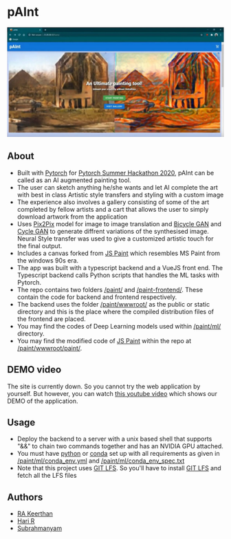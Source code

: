 # pAInt

![homepage](figs/homepage.JPG)


## About
- Built with [Pytorch](https://pytorch.org/) for [Pytorch Summer Hackathon 2020]([https://pytorch2020.devpost.com/](https://pytorch2020.devpost.com/)), pAInt can be called as an AI augmented painting tool.
- The user can sketch anything he/she wants and let AI complete the art with best in class Artistic style transfers and styling with a custom image
- The experience also involves a gallery consisting of some of the art completed by fellow artists and a cart that allows the user to simply download artwork from the application
- Uses [Pix2Pix](https://phillipi.github.io/pix2pix/) model for image to image translation and [Bicycle GAN](https://github.com/junyanz/BicycleGAN) and [Cycle GAN](https://junyanz.github.io/CycleGAN/) to generate diffrent variations of the synthesised image. Neural Style transfer was used to give a customized artistic touch for the final output.
- Includes a canvas forked from [JS Paint](https://github.com/1j01/jspaint) which resembles MS Paint from the windows 90s era.
- The app was built with a typescript backend and a VueJS front end. The Typescript backend calls Python scripts that handles the ML tasks with Pytorch.
- The repo contains two folders [/paint/](paint/) and [/paint-frontend/](paint-frontend/). These contain the code for backend and frontend respectively.
- The backend uses the folder [/paint/wwwroot/](paint/wwwroot) as the public or static directory and this is the place where the compiled distribution files of the frontend are placed.
- You may find the codes of Deep Learning models used within [/paint/ml/](paint/ml) directory. 
- You may find the modified code of [JS Paint](https://github.com/1j01/jspaint) within the repo at [/paint/wwwroot/paint/](paint/wwwroot/paint).


## DEMO video
The site is currently down. So you cannot try the web application by yourself. But however, you can watch [this youtube video](https://www.youtube.com/watch?v=A6L7rqu0yIA) which shows our DEMO of the application.

## Usage
* Deploy the backend to a server with a unix based shell that supports "&&" to chain two commands together and has an NVIDIA GPU attached.
* You must have [python](https://www.python.org/) or [conda](https://docs.conda.io/) set up with all requirements as given in [/paint/ml/conda_env.yml](paint/ml/conda_env.yml) and [/paint/ml/conda_env_spec.txt](paint/ml/conda_env_spec.txt)
* Note that this project uses [GIT LFS](https://git-lfs.github.com/). So you'll have to install [GIT LFS](https://git-lfs.github.com/) and fetch all the LFS files

## Authors
* [RA Keerthan](https://github.com/keerthan2)
* [Hari R](https://www.github.com/haricane8133)
* [Subrahmanyam](https://github.com/Subrahmanyam2305)
